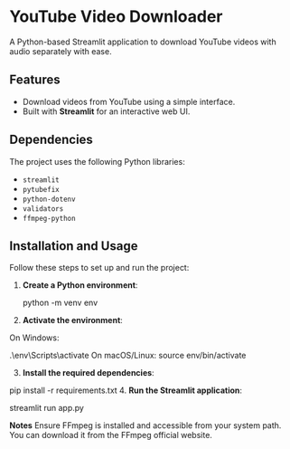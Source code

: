 # YouTube Video Downloader

A Python-based Streamlit application to download YouTube videos with audio separately with ease.

## Features
- Download videos from YouTube using a simple interface.
- Built with **Streamlit** for an interactive web UI.

## Dependencies
The project uses the following Python libraries:
- `streamlit`
- `pytubefix`
- `python-dotenv`
- `validators`
- `ffmpeg-python`

## Installation and Usage

Follow these steps to set up and run the project:

1. **Create a Python environment**:  
  
   python -m venv env

2. **Activate the environment**:

On Windows:

.\env\Scripts\activate
On macOS/Linux:
source env/bin/activate

3. **Install the required dependencies**:


pip install -r requirements.txt
4. **Run the Streamlit application**:


streamlit run app.py

**Notes**
Ensure FFmpeg is installed and accessible from your system path. You can download it from the FFmpeg official website.


